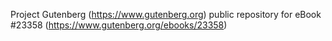 Project Gutenberg (https://www.gutenberg.org) public repository for eBook #23358 (https://www.gutenberg.org/ebooks/23358)
